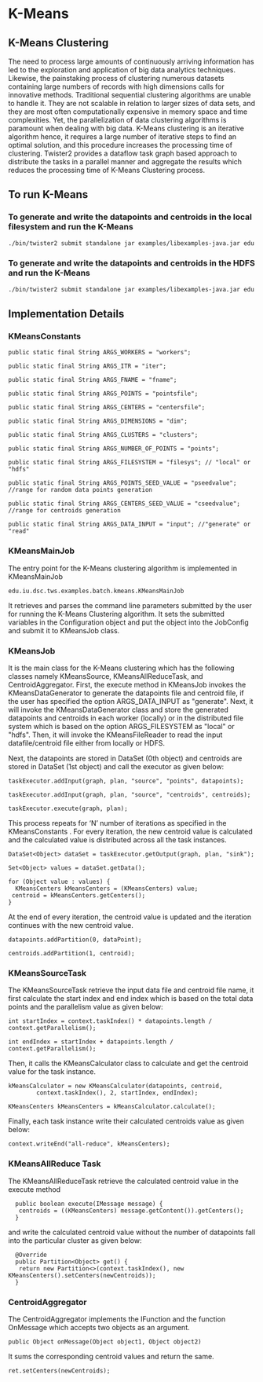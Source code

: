 # K-Means

## K-Means Clustering

The need to process large amounts of continuously arriving information has led to the exploration and application of big data analytics techniques. Likewise, the painstaking process of clustering numerous datasets containing large numbers of records with high dimensions calls for innovative methods. Traditional sequential clustering algorithms are unable to handle it. They are not scalable in relation to larger sizes of data sets, and they are most often computationally expensive in memory space and time complexities. Yet, the parallelization of data clustering algorithms is paramount when dealing with big data. K-Means clustering is an iterative algorithm hence, it requires a large number of iterative steps to find an optimal solution, and this procedure increases the processing time of clustering. Twister2 provides a dataflow task graph based approach to distribute the tasks in a parallel manner and aggregate the results which reduces the processing time of K-Means Clustering process.

## To run K-Means

### To generate and write the datapoints and centroids in the local filesystem and run the K-Means

```bash
./bin/twister2 submit standalone jar examples/libexamples-java.jar edu.iu.dsc.tws.examples.batch.kmeans.KMeansJobMain -workers 4 -iter 2 -dim 2 -clusters 4 -fname /tmp/output.txt -pointsfile /tmp/kinput.txt -centersfile /tmp/kcentroid.txt -points 100 -filesys local -pseedvalue 100 -cseedvalue 500 -input generate
```

### To generate and write the datapoints and centroids in the HDFS and run the K-Means

```bash
./bin/twister2 submit standalone jar examples/libexamples-java.jar edu.iu.dsc.tws.examples.batch.kmeans.KMeansJobMain -workers 4 -iter 2 -dim 2 -clusters 4 -fname /home/kgovind/output.txt -pointsfile /home/kgovind/kinput.txt -centersfile /home/kgovind/kcentroid.txt -points 100 -filesys hdfs -pseedvalue 100 -cseedvalue 200 -input generate
```

## Implementation Details

### KMeansConstants

```text
public static final String ARGS_WORKERS = "workers";

public static final String ARGS_ITR = "iter";

public static final String ARGS_FNAME = "fname";

public static final String ARGS_POINTS = "pointsfile";

public static final String ARGS_CENTERS = "centersfile";

public static final String ARGS_DIMENSIONS = "dim";

public static final String ARGS_CLUSTERS = "clusters";

public static final String ARGS_NUMBER_OF_POINTS = "points";

public static final String ARGS_FILESYSTEM = "filesys"; // "local" or "hdfs"

public static final String ARGS_POINTS_SEED_VALUE = "pseedvalue"; //range for random data points generation

public static final String ARGS_CENTERS_SEED_VALUE = "cseedvalue"; //range for centroids generation

public static final String ARGS_DATA_INPUT = "input"; //"generate" or "read"
```

### KMeansMainJob

The entry point for the K-Means clustering algorithm is implemented in KMeansMainJob

```text
edu.iu.dsc.tws.examples.batch.kmeans.KMeansMainJob
```

It retrieves and parses the command line parameters submitted by the user for running the K-Means Clustering algorithm. It sets the submitted variables in the Configuration object and put the object into the JobConfig and submit it to KMeansJob class.

### KMeansJob

It is the main class for the K-Means clustering which has the following classes namely KMeansSource, KMeansAllReduceTask, and CentroidAggregator. First, the execute method in KMeansJob invokes the KMeansDataGenerator to generate the datapoints file and centroid file, if the user has specified the option ARGS\_DATA\_INPUT as "generate". Next, it will invoke the KMeansDataGenerator class and store the generated datapoints and centroids in each worker (locally) or in the distributed file system which is based on the option ARGS\_FILESYSTEM as "local" or "hdfs". Then, it will invoke the KMeansFileReader to read the input datafile/centroid file either from locally or HDFS.

Next, the datapoints are stored in DataSet \(0th object\) and centroids are stored in DataSet \(1st object\) and call the executor as given below:

```text
taskExecutor.addInput(graph, plan, "source", "points", datapoints);

taskExecutor.addInput(graph, plan, "source", "centroids", centroids);

taskExecutor.execute(graph, plan);
```

This process repeats for ‘N’ number of iterations as specified in the KMeansConstants . For every iteration, the new centroid value is calculated and the calculated value is distributed across all the task instances.

```text
DataSet<Object> dataSet = taskExecutor.getOutput(graph, plan, "sink");

Set<Object> values = dataSet.getData();

for (Object value : values) {
  KMeansCenters kMeansCenters = (KMeansCenters) value;
 centroid = kMeansCenters.getCenters();  
}
```

At the end of every iteration, the centroid value is updated and the iteration continues with the new centroid value.

```text
datapoints.addPartition(0, dataPoint);

centroids.addPartition(1, centroid); 
```

### KMeansSourceTask

The KMeansSourceTask retrieve the input data file and centroid file name, it first calculate the start index and end index which is based on the total data points and the parallelism value as given below:

```text
int startIndex = context.taskIndex() * datapoints.length / context.getParallelism();

int endIndex = startIndex + datapoints.length / context.getParallelism();
```

Then, it calls the KMeansCalculator class to calculate and get the centroid value for the task instance.

```text
kMeansCalculator = new KMeansCalculator(datapoints, centroid,
        context.taskIndex(), 2, startIndex, endIndex);

KMeansCenters kMeansCenters = kMeansCalculator.calculate();
```

Finally, each task instance write their calculated centroids value as given below:

```text
context.writeEnd("all-reduce", kMeansCenters);
```

### KMeansAllReduce Task

The KMeansAllReduceTask retrieve the calculated centroid value in the execute method

```text
  public boolean execute(IMessage message) {
   centroids = ((KMeansCenters) message.getContent()).getCenters();
  }
```

and write the calculated centroid value without the number of datapoints fall into the particular cluster as given below:

```text
  @Override
  public Partition<Object> get() {
   return new Partition<>(context.taskIndex(), new KMeansCenters().setCenters(newCentroids));
  }
```

### CentroidAggregator

The CentroidAggregator implements the IFunction and the function OnMessage which accepts two objects as an argument.

```text
public Object onMessage(Object object1, Object object2)
```

It sums the corresponding centroid values and return the same.

```text
ret.setCenters(newCentroids); 
```




